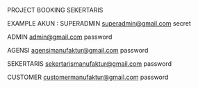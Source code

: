 PROJECT BOOKING SEKERTARIS


EXAMPLE AKUN :
SUPERADMIN
superadmin@gmail.com
secret

ADMIN
admin@gmail.com
password

AGENSI
agensimanufaktur@gmail.com
password

SEKERTARIS
sekertarismanufaktur@gmail.com
password

CUSTOMER
customermanufaktur@gmail.com
password